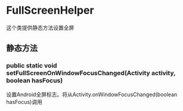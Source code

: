 # FullScreenHelper
这个类提供静态方法设置全屏

## 静态方法
### public static void setFullScreenOnWindowFocusChanged(Activity activity, boolean hasFocus)

设置Android全屏标志。将从Activity.onWindowFocusChanged(boolean hasFocus)调用